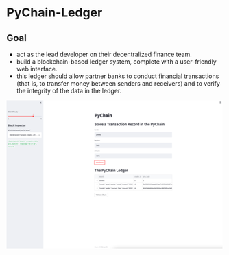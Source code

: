 # PyChain-Ledger

## Goal
* act as the lead developer on their decentralized finance team.
* build a blockchain-based ledger system, complete with a user-friendly web interface.
* this ledger should allow partner banks to conduct financial transactions (that is, to transfer money between senders and receivers) and to verify the integrity of the data in the ledger.

![screenshot](screenshot.png)